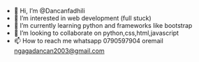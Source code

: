 - 👋 Hi, I’m @Dancanfadhili
- 👀 I’m interested in web development (full stuck)
- 🌱 I’m currently learning python and frameworks like bootstrap
- 💞️ I’m looking to collaborate on python,css,html,javascript
- 📫 How to reach me whatsapp 0790597904 oremail ngagadancan2003@gmail.com

<!---
Dancanfadhili/Dancanfadhili is a ✨ special ✨ repository because its `README.md` (this file) appears on your GitHub profile.
You can click the Preview link to take a look at your changes.
--->
